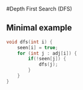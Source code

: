 #Depth First Search (DFS)

## Minimal example
```cpp
void dfs(int i) {
    seen[i] = true;
    for (int j : adj[i]) {
        if(!seen[j]) {
            dfs(j);
        }
    }
}
```

